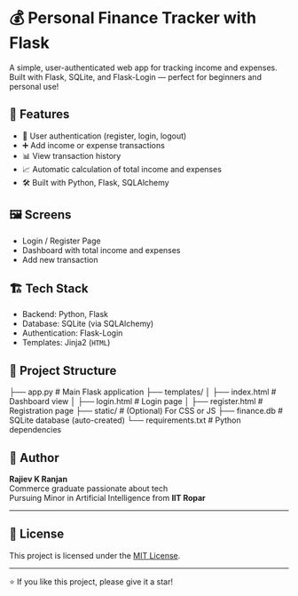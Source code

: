 # 💰 Personal Finance Tracker with Flask

A simple, user-authenticated web app for tracking income and expenses. Built with Flask, SQLite, and Flask-Login — perfect for beginners and personal use!

## 🚀 Features

- 🔐 User authentication (register, login, logout)
- ➕ Add income or expense transactions
- 📊 View transaction history
- 📈 Automatic calculation of total income and expenses
- 🛠️ Built with Python, Flask, SQLAlchemy

## 🖼️ Screens 

- Login / Register Page
- Dashboard with total income and expenses
- Add new transaction

## 🏗️ Tech Stack

- Backend: Python, Flask
- Database: SQLite (via SQLAlchemy)
- Authentication: Flask-Login
- Templates: Jinja2 (`HTML`)

## 📂 Project Structure

├── app.py # Main Flask application
├── templates/
│ ├── index.html # Dashboard view
│ ├── login.html # Login page
│ ├── register.html # Registration page
├── static/ # (Optional) For CSS or JS
├── finance.db # SQLite database (auto-created)
└── requirements.txt # Python dependencies
## 👤 Author

**Rajiev K Ranjan**  
Commerce graduate passionate about tech  
Pursuing Minor in Artificial Intelligence from **IIT Ropar**

---

## 📄 License

This project is licensed under the [MIT License](LICENSE).

---

⭐ If you like this project, please give it a star!